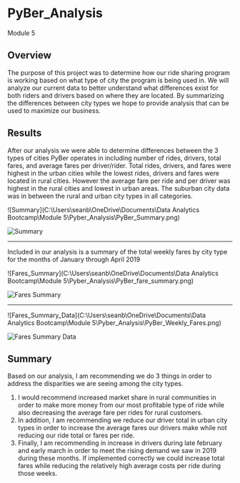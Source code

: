# PyBer_Analysis
Module 5

## Overview
The purpose of this project was to determine how our ride sharing program is working based on what type of city the program is being used in. We will analyze our current data to better understand what differences exist for both riders and drivers based on where they are located. By summarizing the differences between city types we hope to provide analysis that can be used to maximize our business.

## Results
After our analysis we were able to determine differences between the 3 types of cities PyBer operates in including number of rides, drivers, total fares, and average fares per driver/rider. Total rides, drivers, and fares were highest in the urban cities while the lowest rides, drivers and fares were located in rural cities. However the average fare per ride and per driver was highest in the rural cities and lowest in urban areas. The suburban city data was in between the rural and urban city types in all categories. 

![Summary](C:\Users\seanb\OneDrive\Documents\Data Analytics Bootcamp\Module 5\Pyber_Analysis\PyBer_Summary.png)

![Summary](..Analysis/PyBer_summary.png)

---

Included in our analysis is a summary of the total weekly fares by city type for the months of January through April 2019

![Fares_Summary](C:\Users\seanb\OneDrive\Documents\Data Analytics Bootcamp\Module 5\Pyber_Analysis\PyBer_fare_summary.png)

![Fares Summary](https://github.com/sbull32/PyBer_Analysis.git/Analysis/PyBer_fare_summary.png)

---

![Fares_Summary_Data](C:\Users\seanb\OneDrive\Documents\Data Analytics Bootcamp\Module 5\Pyber_Analysis\PyBer_Weekly_Fares.png)

![Fares Summary Data](https://github.com/sbull32/PyBer_Analysis.git/Analysis/PyBer_Weekly_Fares.png)

## Summary
Based on our analysis, I am recommending we do 3 things in order to address the disparities we are seeing among the city types. 

1. I would recommend increased market share in rural communities in order to make more money from our most profitable type of ride while also decreasing the average fare per rides for rural customers.
2. In addition, I am recommending we reduce our driver total in urban city types in order to increase the average fares our drivers make while not reducing our ride total or fares per ride.
3. Finally, I am recommending in increase in drivers during late february and early march in order to meet the rising demand we saw in 2019 during these months. If implemented correctly we could increase total fares while reducing the relatively high average costs per ride during those weeks.

